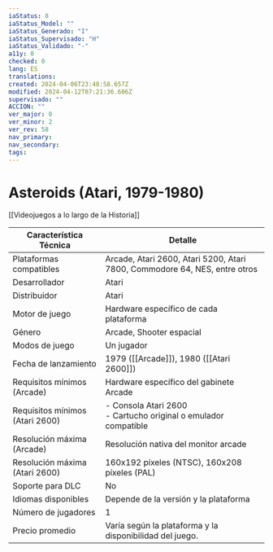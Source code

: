 ```yaml
---
iaStatus: 8
iaStatus_Model: ""
iaStatus_Generado: "I"
iaStatus_Supervisado: "H"
iaStatus_Validado: "-"
a11y: 0
checked: 0
lang: ES
translations: 
created: 2024-04-06T23:48:58.657Z
modified: 2024-04-12T07:21:36.606Z
supervisado: ""
ACCION: ""
ver_major: 0
ver_minor: 2
ver_rev: 58
nav_primary: 
nav_secondary: 
tags:
---
```

# Asteroids (Atari, 1979-1980)

[[Videojuegos a lo largo de la Historia]]

| Característica Técnica          | Detalle                                                                    |
| ------------------------------- | -------------------------------------------------------------------------- |
| Plataformas compatibles         | Arcade, Atari 2600, Atari 5200, Atari 7800, Commodore 64, NES, entre otros |
| Desarrollador                   | Atari                                                                      |
| Distribuidor                    | Atari                                                                      |
| Motor de juego                  | Hardware específico de cada plataforma                                     |
| Género                          | Arcade, Shooter espacial                                                   |
| Modos de juego                  | Un jugador                                                                 |
| Fecha de lanzamiento            | 1979 ([[Arcade]]), 1980 ([[Atari 2600]])                                   |
| Requisitos mínimos (Arcade)     | Hardware específico del gabinete Arcade                                    |
| Requisitos mínimos (Atari 2600) | - Consola Atari 2600 <br> - Cartucho original o emulador compatible        |
| Resolución máxima (Arcade)      | Resolución nativa del monitor arcade                                       |
| Resolución máxima (Atari 2600)  | 160x192 píxeles (NTSC), 160x208 píxeles (PAL)                              |
| Soporte para DLC                | No                                                                         |
| Idiomas disponibles             | Depende de la versión y la plataforma                                      |
| Número de jugadores             | 1                                                                          |
| Precio promedio                 | Varía según la plataforma y la disponibilidad del juego.                   |
